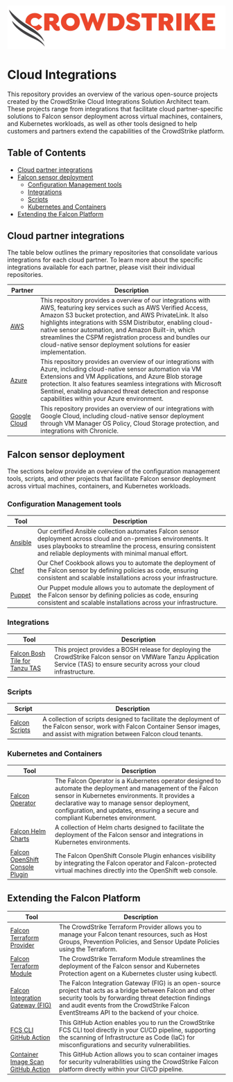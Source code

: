 ![](https://raw.githubusercontent.com/CrowdStrike/falconpy/main/docs/asset/cs-logo.png)

# Cloud Integrations

This repository provides an overview of the various open-source projects created by the CrowdStrike Cloud Integrations Solution Architect team. These projects range from integrations that facilitate cloud partner-specific solutions to Falcon sensor deployment across virtual machines, containers, and Kubernetes workloads, as well as other tools designed to help customers and partners extend the capabilities of the CrowdStrike platform.

## Table of Contents

- [Cloud partner integrations](#cloud-partner-integrations)
- [Falcon sensor deployment](#falcon-sensor-deployment)
  - [Configuration Management tools](#configuration-management-tools)
  - [Integrations](#integrations)
  - [Scripts](#scripts)
  - [Kubernetes and Containers](#kubernetes-and-containers)
- [Extending the Falcon Platform](#extending-the-falcon-platform)

## Cloud partner integrations

The table below outlines the primary repositories that consolidate various integrations for each cloud partner. To learn more about the specific integrations available for each partner, please visit their individual repositories.

| Partner | Description |
| ------- | ----------- |
| [AWS](https://github.com/CrowdStrike/Cloud-AWS) | This repository provides a  overview of our integrations with AWS, featuring key services such as AWS Verified Access, Amazon S3 bucket protection, and AWS PrivateLink. It also highlights integrations with SSM Distributor, enabling cloud-native sensor automation, and Amazon Built-in, which streamlines the CSPM registration process and bundles our cloud-native sensor deployment solutions for easier implementation. |
| [Azure](https://github.com/CrowdStrike/Cloud-Azure) | This repository provides an overview of our integrations with Azure, including cloud-native sensor automation via VM Extensions and VM Applications, and Azure Blob storage protection. It also features seamless integrations with Microsoft Sentinel, enabling advanced threat detection and response capabilities within your Azure environment.|
| [Google Cloud](https://github.com/CrowdStrike/Cloud-GCP) | This repository provides an overview of our integrations with Google Cloud, including cloud-native sensor deployment through VM Manager OS Policy, Cloud Storage protection, and integrations with Chronicle.|

## Falcon sensor deployment

The sections below provide an overview of the configuration management tools, scripts, and other projects that facilitate Falcon sensor deployment across virtual machines, containers, and Kubernetes workloads.

### Configuration Management tools

| Tool | Description |
| ---- | ----------- |
| [Ansible](https://github.com/CrowdStrike/ansible_collection_falcon) | Our certified Ansible collection automates Falcon sensor deployment across cloud and on-premises environments. It uses playbooks to streamline the process, ensuring consistent and reliable deployments with minimal manual effort. |
| [Chef](https://github.com/CrowdStrike/chef-falcon) | Our Chef Cookbook allows you to automate the deployment of the Falcon sensor by defining policies as code, ensuring consistent and scalable installations across your infrastructure.  |
| [Puppet](https://github.com/CrowdStrike/puppet-falcon) | Our Puppet module allows you to automate the deployment of the Falcon sensor by defining policies as code, ensuring consistent and scalable installations across your infrastructure. |

### Integrations

| Tool | Description |
| ---- | ----------- |
| [Falcon Bosh Tile for Tanzu TAS](https://github.com/CrowdStrike/falcon-boshrelease) | This project provides a BOSH release for deploying the CrowdStrike Falcon sensor on VMWare Tanzu Application Service (TAS) to ensure security across your cloud infrastructure.|

### Scripts

| Script | Description |
| ------ | ----------- |
| [Falcon Scripts](https://github.com/CrowdStrike/falcon-scripts) | A collection of scripts designed to facilitate the deployment of the Falcon sensor, work with Falcon Container Sensor images, and assist with migration between Falcon cloud tenants. |

### Kubernetes and Containers

| Tool | Description |
| ---- | ----------- |
| [Falcon Operator](https://github.com/CrowdStrike/falcon-operator) | The Falcon Operator is a Kubernetes operator designed to automate the deployment and management of the Falcon sensor in Kubernetes environments. It provides a declarative way to manage sensor deployment, configuration, and updates, ensuring a secure and compliant Kubernetes environment. |
| [Falcon Helm Charts](https://github.com/CrowdStrike/falcon-helm) | A collection of Helm charts designed to facilitate the deployment of the Falcon sensor and integrations in Kubernetes environments. |
| [Falcon OpenShift Console Plugin](https://github.com/CrowdStrike/falcon-openshift-console-plugin) | The Falcon OpenShift Console Plugin enhances visibility by integrating the Falcon operator and Falcon-protected virtual machines directly into the OpenShift web console.|

## Extending the Falcon Platform

| Tool | Description |
| ---- | ----------- |
| [Falcon Terraform Provider](https://registry.terraform.io/providers/CrowdStrike/crowdstrike/latest/docs) | The CrowdStrike Terraform Provider allows you to manage your Falcon tenant resources, such as Host Groups, Prevention Policies, and Sensor Update Policies using the Terraform. |
| [Falcon Terraform Module](https://registry.terraform.io/modules/CrowdStrike/falcon/kubectl/latest) | The CrowdStrike Terraform Module streamlines the deployment of the Falcon sensor and Kubernetes Protection agent on a Kubernetes cluster using kubectl. |
| [Falcon Integration Gateway (FIG)](https://github.com/CrowdStrike/falcon-integration-gateway) | The Falcon Integration Gateway (FIG) is an open-source project that acts as a bridge between Falcon and other security tools by forwarding threat detection findings and audit events from the CrowdStrike Falcon EventStreams API to the backend of your choice. |
| [FCS CLI GitHub Action](https://github.com/marketplace/actions/crowdstrike-fcs-cli-github-action) | This GitHub Action enables you to run the CrowdStrike FCS CLI tool directly in your CI/CD pipeline, supporting the scanning of Infrastructure as Code (IaC) for misconfigurations and security vulnerabilities. |
| [Container Image Scan GitHub Action](https://github.com/marketplace/actions/crowdstrike-container-image-scan) | This GitHub Action allows you to scan container images for security vulnerabilities using the CrowdStrike Falcon platform directly within your CI/CD pipeline. |
